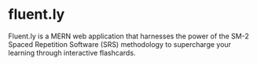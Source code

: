 # fluent.ly
Fluent.ly is a MERN web application that harnesses the power of the SM-2 Spaced Repetition Software (SRS) methodology to supercharge your learning through interactive flashcards.
